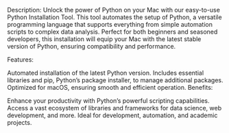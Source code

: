 Description:
Unlock the power of Python on your Mac with our easy-to-use Python Installation Tool. This tool automates the setup of Python, a versatile programming language that supports everything from simple automation scripts to complex data analysis. Perfect for both beginners and seasoned developers, this installation will equip your Mac with the latest stable version of Python, ensuring compatibility and performance.

Features:

Automated installation of the latest Python version.
Includes essential libraries and pip, Python’s package installer, to manage additional packages.
Optimized for macOS, ensuring smooth and efficient operation.
Benefits:

Enhance your productivity with Python’s powerful scripting capabilities.
Access a vast ecosystem of libraries and frameworks for data science, web development, and more.
Ideal for development, automation, and academic projects.
